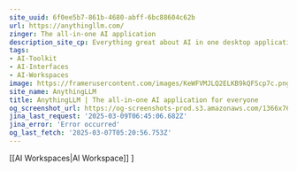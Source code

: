 ```yaml
---
site_uuid: 6f0ee5b7-861b-4680-abff-6bc88604c62b
url: https://anythingllm.com/
zinger: The all-in-one AI application
description_site_cp: Everything great about AI in one desktop application. Chat with docs, use AI Agents, and more - full locally and offline.
tags:
- AI-Toolkit
- AI-Interfaces
- AI-Workspaces
image: https://framerusercontent.com/images/KeWFVMJLQ2ELKB9kQFScp7c.png
site_name: AnythingLLM
title: AnythingLLM | The all-in-one AI application for everyone
og_screenshot_url: https://og-screenshots-prod.s3.amazonaws.com/1366x768/80/false/b00a6b9616797dc425b1a4aa121f0c677b95e0b6fd16e0c5a440e8975e8757c2.jpeg
jina_last_request: '2025-03-09T06:45:06.682Z'
jina_error: 'Error occurred'
og_last_fetch: '2025-03-07T05:20:56.753Z'
---
```

[[AI Workspaces|AI Workspace]]
]
